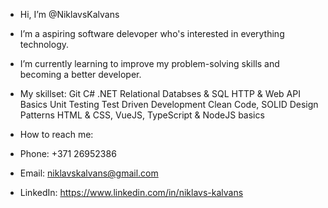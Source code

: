 - Hi, I’m @NiklavsKalvans
- I’m a aspiring software delevoper who's interested in everything technology.
- I’m currently learning to improve my problem-solving skills and becoming a better developer.

- My skillset: 
Git
C#
.NET
Relational Databses & SQL
HTTP & Web API Basics
Unit Testing
Test Driven Development
Clean Code, SOLID
Design Patterns
HTML & CSS, VueJS, TypeScript & NodeJS basics

- How to reach me:
- Phone: +371 26952386
- Email: niklavskalvans@gmail.com
- LinkedIn: https://www.linkedin.com/in/niklavs-kalvans

<!---
NiklavsKalvans/NiklavsKalvans is a ✨ special ✨ repository because its `README.md` (this file) appears on your GitHub profile.
You can click the Preview link to take a look at your changes.
--->
